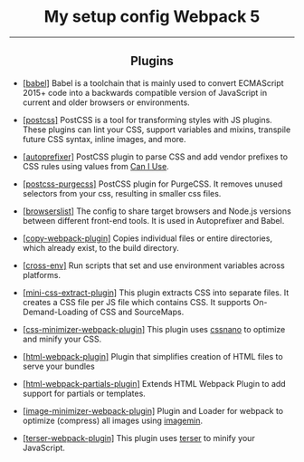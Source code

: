 <h1 align="center">My setup config Webpack 5</h2>
<hr>
<h2 align="center">Plugins</h2>

-   [[babel]](https://www.npmjs.com/package/babel-loader) Babel is a toolchain that is mainly used to convert ECMAScript 2015+ code into a backwards compatible version of JavaScript in current and older browsers or environments.

-   [[postcss]](https://www.npmjs.com/package/postcss) PostCSS is a tool for transforming styles with JS plugins. These plugins can lint your CSS, support variables and mixins, transpile future CSS syntax, inline images, and more.

-   [[autoprefixer]](https://www.npmjs.com/package/autoprefixer) PostCSS plugin to parse CSS and add vendor prefixes to CSS rules using values from [Can I Use](https://caniuse.com).

-   [[postcss-purgecss]](https://www.npmjs.com/package/@fullhuman/postcss-purgecss) PostCSS plugin for PurgeCSS. It removes unused selectors from your css, resulting in smaller css files.

-   [[browserslist]](https://www.npmjs.com/package/browserslist) The config to share target browsers and Node.js versions between different front-end tools. It is used in Autoprefixer and Babel.

-   [[copy-webpack-plugin]](https://www.npmjs.com/package/copy-webpack-plugin) Copies individual files or entire directories, which already exist, to the build directory.

-   [[cross-env]](https://www.npmjs.com/package/cross-env) Run scripts that set and use environment variables across platforms.

-   [[mini-css-extract-plugin]](https://www.npmjs.com/package/mini-css-extract-plugin) This plugin extracts CSS into separate files. It creates a CSS file per JS file which contains CSS. It supports On-Demand-Loading of CSS and SourceMaps.

-   [[css-minimizer-webpack-plugin]](https://www.npmjs.com/package/css-minimizer-webpack-plugin) This plugin uses [cssnano](https://cssnano.co) to optimize and minify your CSS.

-   [[html-webpack-plugin]](https://www.npmjs.com/package/html-webpack-plugin) Plugin that simplifies creation of HTML files to serve your bundles

-   [[html-webpack-partials-plugin]](https://www.npmjs.com/package/html-webpack-partials-plugin) Extends HTML Webpack Plugin to add support for partials or templates.

-   [[image-minimizer-webpack-plugin]](https://www.npmjs.com/package/image-minimizer-webpack-plugin) Plugin and Loader for webpack to optimize (compress) all images using [imagemin](https://github.com/imagemin/imagemin).

-   [[terser-webpack-plugin]](https://www.npmjs.com/package/terser-webpack-plugin) This plugin uses [terser](https://github.com/terser/terser) to minify your JavaScript.
